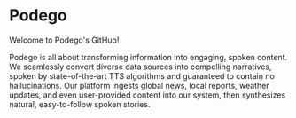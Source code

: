 # Podego

Welcome to Podego's GitHub!

Podego is all about transforming information into engaging, spoken content.
We seamlessly convert diverse data sources into compelling narratives, spoken by state-of-the-art TTS algorithms and guaranteed to contain no hallucinations.
Our platform ingests global news, local reports, weather updates, and even user-provided content into our system, then synthesizes natural, easy-to-follow spoken stories.


